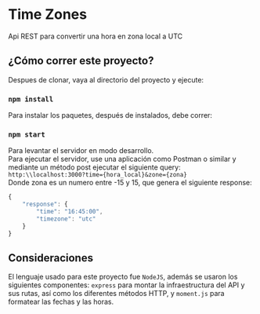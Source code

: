 # Time Zones

Api REST para convertir una hora en zona local a UTC

## ¿Cómo correr este proyecto?

Despues de clonar, vaya al directorio del proyecto y ejecute:

### `npm install`

Para instalar los paquetes, después de instalados, debe correr:

### `npm start`

Para levantar el servidor en modo desarrollo.<br>
Para ejecutar el servidor, use una aplicación como Postman o similar y mediante un método post ejecutar el siguiente query: <br>
`http:\\localhost:3000?time={hora_local}&zone={zona}` <br>
Donde zona es un numero entre -15 y 15, que genera el siguiente response:

``` javascript
{
    "response": {
        "time": "16:45:00",
        "timezone": "utc"
    }
}
```

## Consideraciones

El lenguaje usado para este proyecto fue `NodeJS`, además se usaron los siguientes componentes: `express` para montar la infraestructura del API y sus rutas, así como los diferentes métodos HTTP, y `moment.js` para formatear las fechas y las horas.